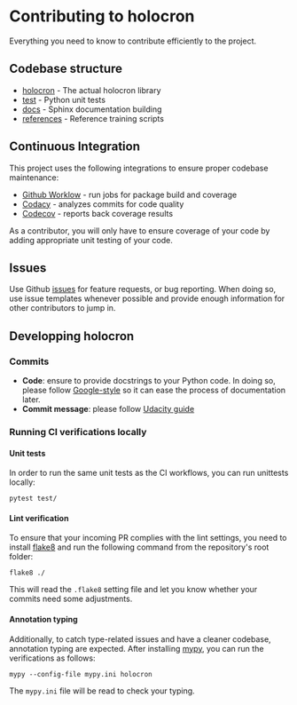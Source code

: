# Contributing to holocron

Everything you need to know to contribute efficiently to the project.



## Codebase structure

- [holocron](https://github.com/frgfm/Holocron/blob/master/holocron) - The actual holocron library
- [test](https://github.com/frgfm/Holocron/blob/master/test) - Python unit tests
- [docs](https://github.com/frgfm/Holocron/blob/master/docs) - Sphinx documentation building
- [references](https://github.com/frgfm/Holocron/blob/master/references) - Reference training scripts



## Continuous Integration

This project uses the following integrations to ensure proper codebase maintenance:

- [Github Worklow](https://help.github.com/en/actions/configuring-and-managing-workflows/configuring-a-workflow) - run jobs for package build and coverage
- [Codacy](https://www.codacy.com/) - analyzes commits for code quality
- [Codecov](https://codecov.io/) - reports back coverage results

As a contributor, you will only have to ensure coverage of your code by adding appropriate unit testing of your code.



## Issues

Use Github [issues](https://github.com/frgfm/Holocron/issues) for feature requests, or bug reporting. When doing so, use issue templates whenever possible and provide enough information for other contributors to jump in.



## Developping holocron


### Commits

- **Code**: ensure to provide docstrings to your Python code. In doing so, please follow [Google-style](https://sphinxcontrib-napoleon.readthedocs.io/en/latest/example_google.html) so it can ease the process of documentation later.
- **Commit message**: please follow [Udacity guide](http://udacity.github.io/git-styleguide/)

### Running CI verifications locally

#### Unit tests

In order to run the same unit tests as the CI workflows, you can run unittests locally:

```shell
pytest test/
```

#### Lint verification

To ensure that your incoming PR complies with the lint settings, you need to install [flake8](https://flake8.pycqa.org/en/latest/) and run the following command from the repository's root folder:

```shell
flake8 ./
```
This will read the `.flake8` setting file and let you know whether your commits need some adjustments.

#### Annotation typing

Additionally, to catch type-related issues and have a cleaner codebase, annotation typing are expected. After installing [mypy](https://github.com/python/mypy), you can run the verifications as follows:

```shell
mypy --config-file mypy.ini holocron
```
The `mypy.ini` file will be read to check your typing.
